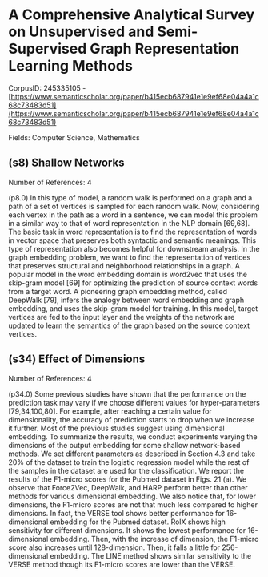 # A Comprehensive Analytical Survey on Unsupervised and Semi-Supervised Graph Representation Learning Methods

CorpusID: 245335105 - [https://www.semanticscholar.org/paper/b415ecb687941e1e9ef68e04a4a1c68c73483d51](https://www.semanticscholar.org/paper/b415ecb687941e1e9ef68e04a4a1c68c73483d51)

Fields: Computer Science, Mathematics

## (s8) Shallow Networks
Number of References: 4

(p8.0) In this type of model, a random walk is performed on a graph and a path of a set of vertices is sampled for each random walk. Now, considering each vertex in the path as a word in a sentence, we can model this problem in a similar way to that of word representation in the NLP domain [69,68]. The basic task in word representation is to find the representation of words in vector space that preserves both syntactic and semantic meanings. This type of representation also becomes helpful for downstream analysis. In the graph embedding problem, we want to find the representation of vertices that preserves structural and neighborhood relationships in a graph. A popular model in the word embedding domain is word2vec that uses the skip-gram model [69] for optimizing the prediction of source context words from a target word. A pioneering graph embedding method, called DeepWalk [79], infers the analogy between word embedding and graph embedding, and uses the skip-gram model for training. In this model, target vertices are fed to the input layer and the weights of the network are updated to learn the semantics of the graph based on the source context vertices.
## (s34) Effect of Dimensions
Number of References: 4

(p34.0) Some previous studies have shown that the performance on the prediction task may vary if we choose different values for hyper-parameters [79,34,100,80]. For example, after reaching a certain value for dimensionality, the accuracy of prediction starts to drop when we increase it further. Most of the previous studies suggest using dimensional embedding. To summarize the results, we conduct experiments varying the dimensions of the output embedding for some shallow network-based methods. We set different parameters as described in Section 4.3 and take 20% of the dataset to train the logistic regression model while the rest of the samples in the dataset are used for the classification. We report the results of the F1-micro scores for the Pubmed dataset in Figs. 21 (a). We observe that Force2Vec, DeepWalk, and HARP perform better than other methods for various dimensional embedding. We also notice that, for lower dimensions, the F1-micro scores are not that much less compared to higher dimensions. In fact, the VERSE tool shows better performance for 16-dimensional embedding for the Pubmed dataset. RolX shows high sensitivity for different dimensions. It shows the lowest performance for 16-dimensional embedding. Then, with the increase of dimension, the F1-micro score also increases until 128-dimension. Then, it falls a little for 256-dimensional embedding. The LINE method shows similar sensitivity to the VERSE method though its F1-micro scores are lower than the VERSE.
